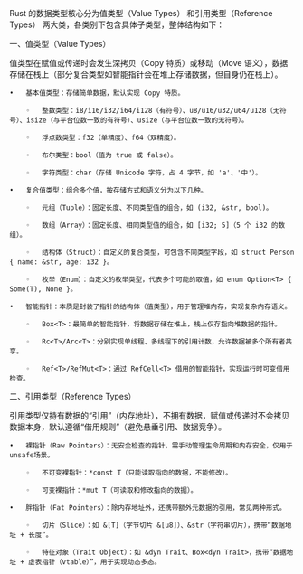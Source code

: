 Rust 的数据类型核心分为值类型（Value Types） 和引用类型（Reference Types） 两大类，各类别下包含具体子类型，整体结构如下：

一、值类型（Value Types）

值类型在赋值或传递时会发生深拷贝（Copy 特质）或移动（Move 语义），数据存储在栈上（部分复合类型如智能指针会在堆上存储数据，但自身仍在栈上）。

	•	基本值类型：存储简单数据，默认实现 Copy 特质。

		◦	整数类型：i8/i16/i32/i64/i128（有符号）、u8/u16/u32/u64/u128（无符号）、isize（与平台位数一致的有符号）、usize（与平台位数一致的无符号）。

		◦	浮点数类型：f32（单精度）、f64（双精度）。

		◦	布尔类型：bool（值为 true 或 false）。

		◦	字符类型：char（存储 Unicode 字符，占 4 字节，如 'a'、'中'）。

	•	复合值类型：组合多个值，按存储方式和语义分为以下几种。

		◦	元组（Tuple）：固定长度、不同类型值的组合，如 (i32, &str, bool)。

		◦	数组（Array）：固定长度、相同类型值的组合，如 [i32; 5]（5 个 i32 的数组）。

		◦	结构体（Struct）：自定义的复合类型，可包含不同类型字段，如 struct Person { name: &str, age: i32 }。

		◦	枚举（Enum）：自定义的枚举类型，代表多个可能的取值，如 enum Option<T> { Some(T), None }。

	•	智能指针：本质是封装了指针的结构体（值类型），用于管理堆内存，实现复杂内存语义。

		◦	Box<T>：最简单的智能指针，将数据存储在堆上，栈上仅存指向堆数据的指针。

		◦	Rc<T>/Arc<T>：分别实现单线程、多线程下的引用计数，允许数据被多个所有者共享。

		◦	Ref<T>/RefMut<T>：通过 RefCell<T> 借用的智能指针，实现运行时可变借用检查。

二、引用类型（Reference Types）

引用类型仅持有数据的“引用”（内存地址），不拥有数据，赋值或传递时不会拷贝数据本身，默认遵循“借用规则”（避免悬垂引用、数据竞争）。

	•	裸指针（Raw Pointers）：无安全检查的指针，需手动管理生命周期和内存安全，仅用于unsafe场景。

		◦	不可变裸指针：*const T（只能读取指向的数据，不能修改）。

		◦	可变裸指针：*mut T（可读取和修改指向的数据）。

	•	胖指针（Fat Pointers）：除内存地址外，还携带额外元数据的引用，常见两种形式。

		◦	切片（Slice）：如 &[T]（字节切片 &[u8]）、&str（字符串切片），携带“数据地址 + 长度”。

		◦	特征对象（Trait Object）：如 &dyn Trait、Box<dyn Trait>，携带“数据地址 + 虚表指针（vtable）”，用于实现动态多态。
